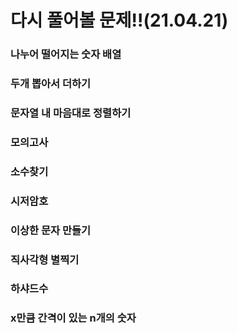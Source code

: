 # 다시 풀어볼 문제!!(21.04.21)

### 나누어 떨어지는 숫자 배열

### 두개 뽑아서 더하기

### 문자열 내 마음대로 정렬하기

### 모의고사

### 소수찾기

### 시저암호

### 이상한 문자 만들기

### 직사각형 별찍기

### 하샤드수

### x만큼 간격이 있는 n개의 숫자
